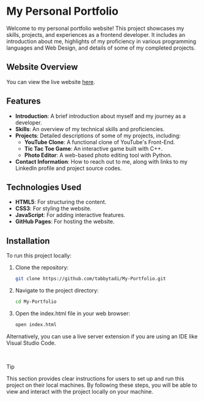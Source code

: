 # My Personal Portfoliо




Welcome to my personal portfolio website! This project showcases my skills, projects, and experiences as a frontend developer. It includes an introduction about me, highlights of my proficiency in various programming languages and Web Design, and details of some of my completed projects.

## Website Overview

You can view the live website [here](https://tabbytadi.github.io/My-Portfolio/portfolio.html).

## Features

- **Introduction**: A brief introduction about myself and my journey as a developer.
- **Skills**: An overview of my technical skills and proficiencies.
- **Projects**: Detailed descriptions of some of my projects, including:
  - **YouTube Clone**: A functional clone of YouTube's Front-End.
  - **Tic Tac Toe Game**: An interactive game built with C++.
  - **Photo Editor**: A web-based photo editing tool with Python.
- **Contact Information**: How to reach out to me, along with links to my LinkedIn profile and project source codes.

## Technologies Used

- **HTML5**: For structuring the content.
- **CSS3**: For styling the website.
- **JavaScript**: For adding interactive features.
- **GitHub Pages**: For hosting the website.

## Installation

To run this project locally:

1. Clone the repository:
   ```bash
   git clone https://github.com/tabbytadi/My-Portfolio.git
2. Navigate to the project directory:
   ```bash
   cd My-Portfolio
2. Open the index.html file in your web browser:
   ```bash
   open index.html
   
Alternatively, you can use a live server extension if you are using an IDE like Visual Studio Code.

<br>

> [!TIP]
> This section provides clear instructions for users to set up and run this project on their local machines.
> By following these steps, you will be able to view and interact with the project locally on your machine.

